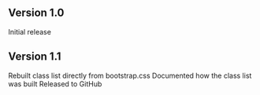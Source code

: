 ## Version 1.0

Initial release

## Version 1.1
Rebuilt class list directly from bootstrap.css
Documented how the class list was built
Released to GitHub
